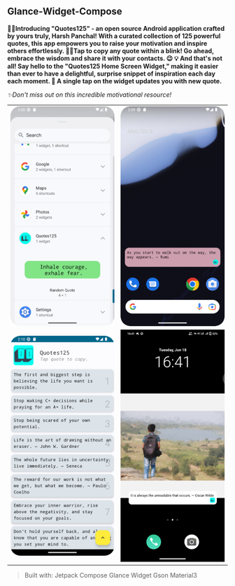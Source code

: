 ## Glance-Widget-Compose

**🎉📱Introducing "Quotes125" - an open source Android application crafted by yours truly, Harsh
Panchal!
With a curated collection of 125 powerful quotes, this app empowers you to raise your motivation and
inspire others effortlessly. 
📝✨Tap to copy any quote within a blink! Go ahead, embrace the wisdom
and share it with your contacts. 😉
💡 And that's not all! Say hello to the "Quotes125 Home Screen Widget," making it easier than ever to
have a delightful, surprise snippet of inspiration each day each moment. 
🎯 A single tap on the widget updates you with new quote.**

_✨Don't miss out on this incredible motivational resource!_

|                  |                  |
|------------------|------------------|
| ![](snaps/1.png) | ![](snaps/2.png) |
| ![](snaps/3.png) | ![](snaps/4.png) |

> Built with:
> Jetpack Compose
> Glance Widget
> Gson
> Material3
